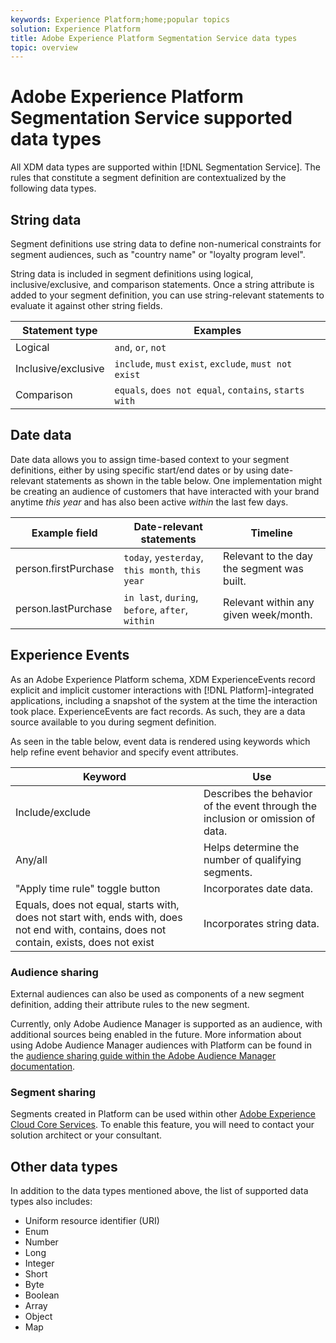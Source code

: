 ```yaml
---
keywords: Experience Platform;home;popular topics
solution: Experience Platform
title: Adobe Experience Platform Segmentation Service data types
topic: overview
---
```


# Adobe Experience Platform Segmentation Service supported data types

All XDM data types are supported within [!DNL Segmentation Service]. The rules that constitute a segment definition are contextualized by the following data types.

## String data

Segment definitions use string data to define non-numerical constraints for segment audiences, such as "country name" or "loyalty program level". 

String data is included in segment definitions using logical, inclusive/exclusive, and comparison statements. Once a string attribute is added to your segment definition, you can use string-relevant statements to evaluate it against other string fields.

| Statement type | Examples |
| -------------- | -------- |
| Logical | `and`, `or`, `not` |
| Inclusive/exclusive | `include`, `must` `exist`, `exclude`, `must not exist` |
| Comparison | `equals`, `does not equal`, `contains`, `starts with` |

## Date data

Date data allows you to assign time-based context to your segment definitions, either by using specific start/end dates or by using date-relevant statements as shown in the table below. One implementation might be creating an audience of customers that have interacted with your brand anytime *this year* and has also been active *within* the last few days.

| Example field | Date-relevant statements | Timeline |
| ------------- | ------------------------ | --------- |
| person.firstPurchase | `today`, `yesterday`, `this month`, `this year` | Relevant to the day the segment was built. |
| person.lastPurchase | `in last`, `during`, `before`, `after`, `within` | Relevant within any given week/month. |

## Experience Events

As an Adobe Experience Platform schema, XDM ExperienceEvents record explicit and implicit customer interactions with [!DNL Platform]-integrated applications, including a snapshot of the system at the time the interaction took place. ExperienceEvents are fact records. As such, they are a data source available to you during segment definition.

As seen in the table below, event data is rendered using keywords which help refine event behavior and specify event attributes. 

| Keyword | Use |
| ------- | --- |
| Include/exclude | Describes the behavior of the event through the inclusion or omission of data. |
| Any/all | Helps determine the number of qualifying segments. |
| "Apply time rule" toggle button | Incorporates date data. |
| Equals, does not equal, starts with, does not start with, ends with, does not end with, contains, does not contain, exists, does not exist | Incorporates string data. |

### Audience sharing

External audiences can also be used as components of a new segment definition, adding their attribute rules to the new segment.

Currently, only Adobe Audience Manager is supported as an audience, with additional sources being enabled in the future. More information about using Adobe Audience Manager audiences with Platform can be found in the [audience sharing guide within the Adobe Audience Manager documentation](https://docs.adobe.com/content/help/en/audience-manager/user-guide/implementation-integration-guides/integration-experience-platform/aam-aep-audience-sharing.html).

### Segment sharing

Segments created in Platform can be used within other [Adobe Experience Cloud Core Services](https://docs.adobe.com/content/help/en/core-services/interface/experience-cloud.html). To enable this feature, you will need to contact your solution architect or your consultant.

## Other data types

In addition to the data types mentioned above, the list of supported data types also includes:

- Uniform resource identifier (URI)
- Enum
- Number
- Long
- Integer
- Short
- Byte
- Boolean
- Array
- Object
- Map